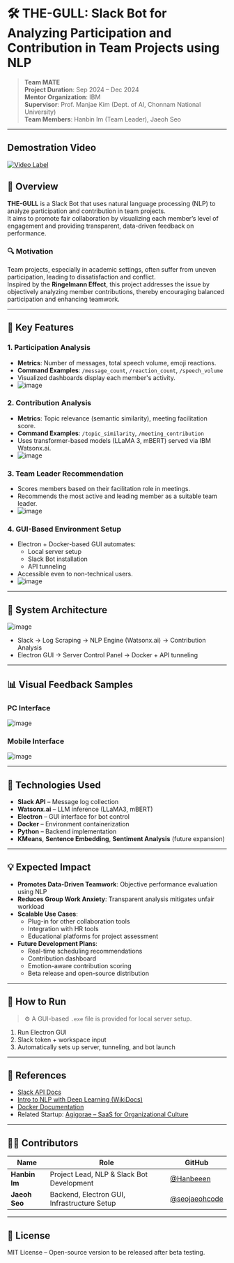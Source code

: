 # 🛠️ THE-GULL: Slack Bot for Analyzing Participation and Contribution in Team Projects using NLP

> **Team MATE**  
> **Project Duration**: Sep 2024 – Dec 2024  
> **Mentor Organization**: IBM  
> **Supervisor**: Prof. Manjae Kim (Dept. of AI, Chonnam National University)  
> **Team Members**: Hanbin Im (Team Leader), Jaeoh Seo  

---

## Demostration Video

[![Video Label](http://img.youtube.com/vi/9yCiiAUoqdg/0.jpg)](https://youtu.be/9yCiiAUoqdg)

## 📌 Overview

**THE-GULL** is a Slack Bot that uses natural language processing (NLP) to analyze participation and contribution in team projects.  
It aims to promote fair collaboration by visualizing each member’s level of engagement and providing transparent, data-driven feedback on performance.

### 🔍 Motivation

Team projects, especially in academic settings, often suffer from uneven participation, leading to dissatisfaction and conflict.  
Inspired by the **Ringelmann Effect**, this project addresses the issue by objectively analyzing member contributions, thereby encouraging balanced participation and enhancing teamwork.

---

## 🎯 Key Features

### 1. Participation Analysis
- **Metrics**: Number of messages, total speech volume, emoji reactions.
- **Command Examples**: `/message_count`, `/reaction_count`, `/speech_volume`
- Visualized dashboards display each member's activity.
- ![image](https://github.com/user-attachments/assets/67ebcbd5-8ca0-4b88-a114-3e39d9bb2696)

### 2. Contribution Analysis
- **Metrics**: Topic relevance (semantic similarity), meeting facilitation score.
- **Command Examples**: `/topic_similarity`, `/meeting_contribution`
- Uses transformer-based models (LLaMA 3, mBERT) served via IBM Watsonx.ai.
- ![image](https://github.com/user-attachments/assets/c8123478-f280-4932-afee-d1a3bb95ef12)

### 3. Team Leader Recommendation
- Scores members based on their facilitation role in meetings.
- Recommends the most active and leading member as a suitable team leader.
- ![image](https://github.com/user-attachments/assets/d1c72181-5f51-401e-ad80-7159272f450b)

### 4. GUI-Based Environment Setup
- Electron + Docker-based GUI automates:
  - Local server setup
  - Slack Bot installation
  - API tunneling
- Accessible even to non-technical users.
- ![image](https://github.com/user-attachments/assets/5c0e84c8-9d16-4e23-a97f-c2f6fdd7ad7b)

---

## 🧪 System Architecture

![image](https://github.com/user-attachments/assets/12e7e49e-05db-47cc-8089-33461c417f01)

- Slack → Log Scraping → NLP Engine (Watsonx.ai) → Contribution Analysis
- Electron GUI → Server Control Panel → Docker + API tunneling

---

## 📊 Visual Feedback Samples

### PC Interface  
![image](https://github.com/user-attachments/assets/71364187-dac0-4d9f-9fae-8cee2a206daf)

### Mobile Interface  
![image](https://github.com/user-attachments/assets/f5c2e0c2-e468-4de4-8230-3ceff8f7eaf1)


---

## 🧠 Technologies Used

- **Slack API** – Message log collection  
- **Watsonx.ai** – LLM inference (LLaMA3, mBERT)  
- **Electron** – GUI interface for bot control  
- **Docker** – Environment containerization  
- **Python** – Backend implementation  
- **KMeans**, **Sentence Embedding**, **Sentiment Analysis** (future expansion)

---

## 💡 Expected Impact

- **Promotes Data-Driven Teamwork**: Objective performance evaluation using NLP  
- **Reduces Group Work Anxiety**: Transparent analysis mitigates unfair workload  
- **Scalable Use Cases**:  
  - Plug-in for other collaboration tools  
  - Integration with HR tools  
  - Educational platforms for project assessment  
- **Future Development Plans**:
  - Real-time scheduling recommendations  
  - Contribution dashboard  
  - Emotion-aware contribution scoring  
  - Beta release and open-source distribution

---

## 🔄 How to Run

> ⚙️ A GUI-based `.exe` file is provided for local server setup.

1. Run Electron GUI  
2. Slack token + workspace input  
3. Automatically sets up server, tunneling, and bot launch

---

## 🔗 References

- [Slack API Docs](https://api.slack.com/docs)  
- [Intro to NLP with Deep Learning (WikiDocs)](https://wikidocs.net/book/2155)  
- [Docker Documentation](https://docs.docker.com/)  
- Related Startup: [Agigorae – SaaS for Organizational Culture](https://magazine.hankyung.com/job-joy/article/202312213771d)

---

## 🧑‍💻 Contributors

| Name | Role | GitHub |  
|------|------|--------|  
| **Hanbin Im** | Project Lead, NLP & Slack Bot Development | [@Hanbeeen](https://github.com/Hanbeeen) |  
| **Jaeoh Seo** | Backend, Electron GUI, Infrastructure Setup | [@seojaeohcode](https://github.com/seojaeohcode) |  

---

## 📌 License

MIT License – Open-source version to be released after beta testing.
